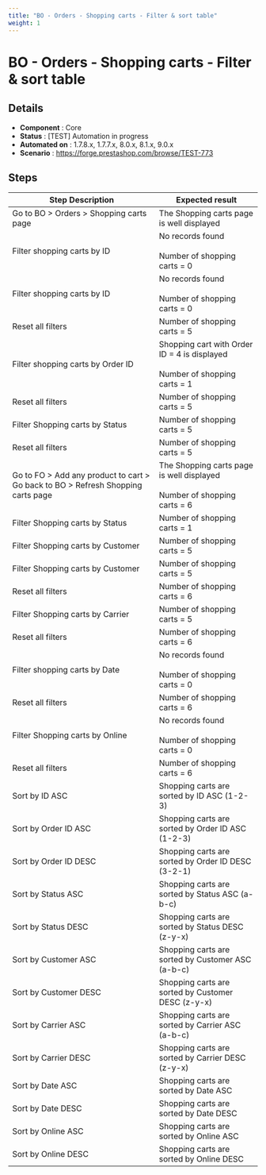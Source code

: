 ```yaml
---
title: "BO - Orders - Shopping carts - Filter & sort table"
weight: 1
---
```


# BO - Orders - Shopping carts - Filter & sort table
## Details
* **Component** : Core
* **Status** : [TEST] Automation in progress
* **Automated on** : 1.7.8.x, 1.7.7.x, 8.0.x, 8.1.x, 9.0.x
* **Scenario** : https://forge.prestashop.com/browse/TEST-773

## Steps
| Step Description | Expected result |
| ----- | ----- |
| Go to BO > Orders > Shopping carts page | The Shopping carts page is well displayed |
| Filter shopping carts by ID | No records found<br><br>Number of shopping carts = 0 |
| Filter shopping carts by ID | No records found<br><br>Number of shopping carts = 0 |
| Reset all filters | Number of shopping carts = 5 |
| Filter shopping carts by Order ID | Shopping cart with Order ID = 4 is displayed<br><br>Number of shopping carts = 1 |
| Reset all filters | Number of shopping carts = 5 |
| Filter Shopping carts by Status | Number of shopping carts = 5 |
| Reset all filters | Number of shopping carts = 5 |
| Go to FO > Add any product to cart > Go back to BO > Refresh Shopping carts page | The Shopping carts page is well displayed<br><br>Number of shopping carts = 6 |
| Filter Shopping carts by Status | Number of shopping carts = 1 |
| Filter Shopping carts by Customer | Number of shopping carts = 5 |
| Filter Shopping carts by Customer | Number of shopping carts = 5 |
| Reset all filters | Number of shopping carts = 6 |
| Filter Shopping carts by Carrier | Number of shopping carts = 5 |
| Reset all filters | Number of shopping carts = 6 |
| Filter shopping carts by Date | No records found<br><br>Number of shopping carts = 0 |
| Reset all filters | Number of shopping carts = 6 |
| Filter Shopping carts by Online | No records found<br><br>Number of shopping carts = 0 |
| Reset all filters | Number of shopping carts = 6 |
| Sort by ID ASC | Shopping carts are sorted by ID ASC (1-2-3) |
| Sort by Order ID ASC | Shopping carts are sorted by Order ID ASC (1-2-3) |
| Sort by Order ID DESC | Shopping carts are sorted by Order ID DESC (3-2-1) |
| Sort by Status ASC | Shopping carts are sorted by Status ASC (a-b-c) |
| Sort by Status DESC | Shopping carts are sorted by Status DESC (z-y-x) |
| Sort by Customer ASC | Shopping carts are sorted by Customer ASC (a-b-c) |
| Sort by Customer DESC | Shopping carts are sorted by Customer DESC (z-y-x) |
| Sort by Carrier ASC | Shopping carts are sorted by Carrier ASC (a-b-c) |
| Sort by Carrier DESC | Shopping carts are sorted by Carrier DESC (z-y-x) |
| Sort by Date ASC | Shopping carts are sorted by Date ASC |
| Sort by Date DESC | Shopping carts are sorted by Date DESC |
| Sort by Online ASC | Shopping carts are sorted by Online ASC |
| Sort by Online DESC | Shopping carts are sorted by Online DESC |
